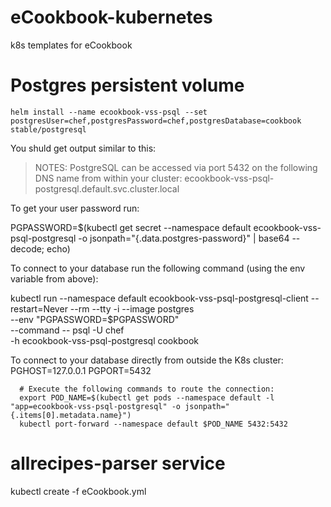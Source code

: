 # eCookbook-kubernetes
k8s templates for eCookbook

# Postgres persistent volume

    helm install --name ecookbook-vss-psql --set postgresUser=chef,postgresPassword=chef,postgresDatabase=cookbook stable/postgresql

 You shuld get output similar to this:
 
> NOTES:
 PostgreSQL can be accessed via port 5432 on the following DNS name from within your cluster:
 ecookbook-vss-psql-postgresql.default.svc.cluster.local

 To get your user password run:

   PGPASSWORD=$(kubectl get secret --namespace default ecookbook-vss-psql-postgresql -o jsonpath="{.data.postgres-password}" | base64 --decode; echo)

 To connect to your database run the following command (using the env variable from above):

   kubectl run --namespace default ecookbook-vss-psql-postgresql-client --restart=Never --rm --tty -i --image postgres \
   --env "PGPASSWORD=$PGPASSWORD" \
   --command -- psql -U chef \
   -h ecookbook-vss-psql-postgresql cookbook



 To connect to your database directly from outside the K8s cluster:
      PGHOST=127.0.0.1
      PGPORT=5432

      # Execute the following commands to route the connection:
      export POD_NAME=$(kubectl get pods --namespace default -l "app=ecookbook-vss-psql-postgresql" -o jsonpath="{.items[0].metadata.name}")
      kubectl port-forward --namespace default $POD_NAME 5432:5432

# allrecipes-parser service

 kubectl create -f eCookbook.yml 
